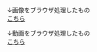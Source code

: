 ↓画像をブラウザ処理したもの<br>
<a href="https://sotsuken-j.github.io/web-jpg/">こちら</a>

↓動画をブラウザ処理したもの<br>
<a href="https://sotsuken-j.github.io/web-video/">こちら</a>
